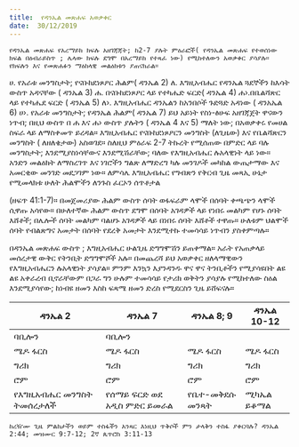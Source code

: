 ```yaml
---
title:  የዳንኤል መጽሐፍ አወቃቀር
date:  30/12/2019
---
```


`የዳንኤል መጽሐፍ የአረማይክ ክፍሉ አዘገጃጃት; ከ2-7 ያሉት ምዕራፎች( የዳንኤል መጽሐፍ የተወሰነው ክፍል በዕብራይስጥ ; ሌላው ክፍሉ ደግሞ በአረማይክ የተጻፈ ነው) የሚከተለውን አወቃቀር ያሳያሉ። የክፍሉን እና የመጽሐፉን ማዕከላዊ መልዕክቱን ያጠናክራል።`

ሀ. የአራቱ መንግስታት; የናቡከደነጾዖር ሕልም( ዳንኤል 2) ለ. እግዚአብሔር የዳንኤል ጓደኞችን ከእሳት ውስጥ አዳናቸው ( ዳንኤል 3) ሐ. በናቡከደነጾዖር ላይ የተካሔድ ፍርድ( ዳንኤል 4) ሐ›.በቤልሻጽር ላይ የተካሔደ ፍርድ ( ዳንኤል 5) ለ›. እግዚአብሔር ዳንኤልን ከአንበሶች ጉድጓድ አዳነው ( ዳንአኤል 6) ሀ›. የአራቱ መንግስታት; የዳንኤል ሕልም( ዳንኤል 7) ይህ አይነት የስነ-ፅሁፍ አዘገጃጀት ዋናውን ነጥብ; በዚህ ውስጥ በ ሐ እና ሐ› ውስጥ ያሉትን ( ዳንኤል 4 እና 5) ማለት ነው; በአወቃቀሩ የመሀል ስፍራ ላይ ለማስቀመጥ ይረዳል። እግዚአብሔር የናቡከደነጾዖርን መንግስት (ለጊዜው) እና       የቤልሻጽርን መንግስት ( ለዘለቄታው) አስወገደ። ስለዚህ ምዕራፍ 2-7 ትኩረት የሚሰጠው በምድር ላይ ባሉ መንግስታት; እንደሚያስነሳቸውና እንደሚሽራቸው; ባለው የእግዚአብሔር ሉአላዊነት ላይ ነው። አንድን መልዕክት ለማስረገጥ እና ነገሮችን ግልጽ ለማድረግ ካሉ መንገዶች መካከል ውጤታማው እና አመርቂው መንገድ መደጋገም ነው። ለምሳሌ እግዚአብሔር የግብጽን የቅርብ ጊዜ መጻኢ ሁኔታ የሚመላክቱ ሁለት ሕልሞችን ለንጉስ ፈርኦን ሰጥቶታል

(ዘፍጥ 41:1-7)። በመጀመሪያው ሕልም ውስጥ ሰባት ወፋፍራም ላሞች በሰባት ቀጫጭን ላሞች ሲዋጡ አሳየው። በሁለተኛው ሕልም ውስጥ ደግሞ በሰባት አገዳዎች ላይ የነበሩ መልካም የሆኑ ሰባት እሸቶች; በሌሎች ሰባት መልካም ባልሆኑ አገዳዎች ላይ በነበሩ ሰባት እሸቶች ተዋጡ። ሁለቱም ህልሞች ሰባት የብልጽግና አመታት በሰባት የደረቅ አመታት እንደሚተኩ ተመሳሳይ ነጥብን ያስቀምጣሉ።

በዳንኤል መጽሐፍ ውስጥ ; እግዚአብሔር ሁልጊዜ ድግግሞሽን ይጠቀማል። አራት የአጠቃላይ መሰረታዊ ውቅር የትንቢት ድግግሞሾች አሉ። በመጨረሻ ይህ አወቃቀር ዘለላማዊውን የእግዚአብሔርን ሉአላዊነት ያሳያል። ምንም እንኳን እያንዳንዱ ዋና ዋና ትንቢቶችን የሚያሳዩበት ልዩ ልዩ አቀራረብ ቢኖራቸውም በጋራ ግን ሁሉም ተመሳሳይ የታሪክ ወቅትን ያሳያሉ የሚከተለው ስዕል እንደሚያሳየው; ከነብዩ ዘመን እስከ ፍጻሜ ዘመን ድረስ የሚደርስን ጊዜ ይሸፍናሉ።

| ዳንኤል 2 | ዳንኤል 7 | ዳንኤል 8; 9 | ዳንኤል 10-12 |
| --- | --- | --- | --- |
| ባቢሎን | ባቢሎን |  |  |
| ሜዶ ፋርስ | ሜዶ ፋርስ | ሜዶ ፋርስ | ሜዶ ፋርስ |
| ግሪክ | ግሪክ | ግሪክ | ግሪክ |
| ሮም | ሮም | ሮም | ሮም |
| የእግዚአብሔር መንግስት ትመሰረታለች | የሰማይ ፍርድ ወደ አዲስ ምድር ይመራል | የቤተ-መቅደሱ መንጻት | ሚካኤል ይቆማል |

`ከረዥሙ ጊዜ ምልከታችን ወይም ተስፋችን አንጻር እነዚህ ጥቅሶች ምን ታላቅን ተስፋ ያቀርባሉ? ዳንኤል 2:44; መዝሙር 9:7-12; 2ኛ ጴጥሮስ 3:11-13`